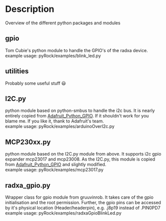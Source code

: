 Description
===========
Overview of the different python packages and modules

gpio
----
Tom Cubie's python module to handle the GPIO's of the radxa device.  
example usage: pyRock/examples/blink_led.py

utilities
---------
Probably some useful stuff :smiley:

I2C.py
------
python module based on python-smbus to handle the i2c bus. It is nearly entirely copied from
[Adafruit_Python_GPIO](https://github.com/adafruit/Adafruit_Python_GPIO). If it shouldn't work
for you blame me. If you like it, thank to Adafruit's team.  
example usage: pyRock/examples/arduinoOverI2c.py 

MCP230xx.py
-----------
python module based on the I2C.py module from above. It supports i2c gpio expander mcp23017 and mcp23008.
As the I2C.py, this module is copied from [Adafruit_Python_GPIO](https://github.com/adafruit/Adafruit_Python_GPIO) 
and slightly modified.  
example usage: pyRock/examples/mcp23017.py

radxa_gpio.py
-------------
Wrapper class for gpio module from gruuvinrob. It takes care of the gpio initialisation and the root permission.
Further, the gpio pins can be accessed by it's physical location (Header/headerpin), e.g. .j8p19 instead of .PIN0PD7  
example usage: pyRock/examples/radxaGpioBlinkLed.py
